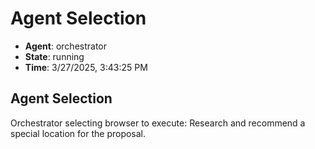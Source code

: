 # Agent Selection

- **Agent**: orchestrator
- **State**: running
- **Time**: 3/27/2025, 3:43:25 PM

## Agent Selection

Orchestrator selecting browser to execute: Research and recommend a special location for the proposal.

